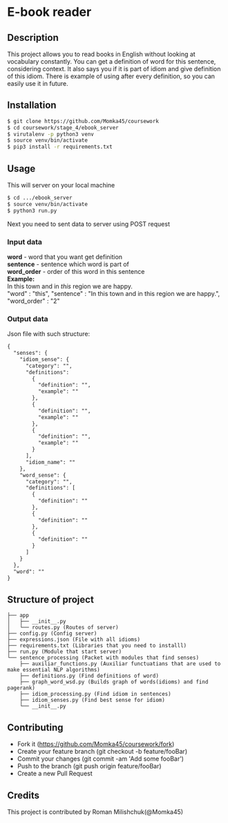 # E-book reader

## Description
This project allows you to read books in English without looking at vocabulary constantly. You can get a definition of word for this sentence, considering context. It also says you if it is part of idiom and give definition of this idiom. There is example of using after every definition, so you can easily use it in future.
## Installation
```bash
$ git clone https://github.com/Momka45/coursework
$ cd coursework/stage_4/ebook_server
$ virutalenv -p python3 venv
$ source venv/bin/activate
$ pip3 install -r requirements.txt
```
## Usage
This will server on your local machine
```bash
$ cd .../ebook_server
$ source venv/bin/activate
$ python3 run.py
```
Next you need to sent data to server using POST request 
### Input data
**word** - word that you want get definition  
**sentence** - sentence which word is part of  
**word_order** - order of this word in this sentence  
**Example:**  
In this town and in _this_ region we are happy.  
"word" : "this", "sentence" : "In this town and in this region we are happy.", "word_order" : "2"  
### Output data
Json file with such structure:
```html
{  
  "senses": {  
    "idiom_sense": {  
      "category": "",   
      "definitions":  
        {  
          "definition": "",   
          "example": ""  
        },  
        {  
          "definition": "",   
          "example": ""  
        },  
        {  
          "definition": "",   
          "example": ""  
        }  
      ],   
      "idiom_name": ""  
    },   
    "word_sense": {  
      "category": "",   
      "definitions": [  
        {  
          "definition": ""  
        },   
        {  
          "definition": ""  
        },   
        {  
          "definition": ""  
        }  
      ]  
    }  
  },   
  "word": ""  
}  
```
## Structure of project
```
├── app
│   ├── __init__.py
│   └── routes.py (Routes of server)
├── config.py (Config server)
├── expressions.json (File with all idioms)
├── requirements.txt (Libraries that you need to installl)
├── run.py (Module that start server)
└── sentence_processing (Packet with modules that find senses)
    ├── auxiliar_functions.py (Auxiliar functuatians that are used to make essential NLP algorithms)
    ├── definitions.py (Find definitions of word)
    ├── graph_word_wsd.py (Builds graph of words(idioms) and find pagerank)
    ├── idiom_processing.py (Find idiom in sentences)
    ├── idiom_senses.py (Find best sense for idiom)
    └── __init__.py
```
## Contributing
- Fork it (https://github.com/Momka45/coursework/fork)
- Create your feature branch (git checkout -b feature/fooBar)
- Commit your changes (git commit -am 'Add some fooBar')
- Push to the branch (git push origin feature/fooBar)
- Create a new Pull Request

## Credits
This project is contributed by Roman Milishchuk(@Momka45)
